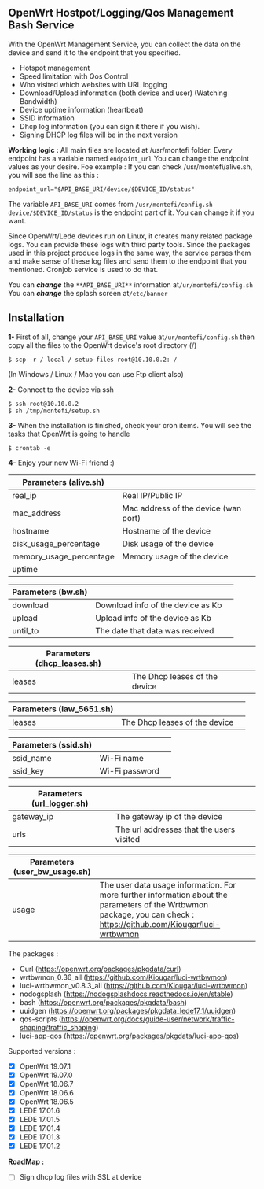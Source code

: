 ## OpenWrt Hostpot/Logging/Qos Management Bash Service

With the OpenWrt Management Service, you can collect the data on the device and send it to the endpoint that you specified.

- Hotspot management
- Speed limitation with Qos Control
- Who visited which websites with URL logging
- Download/Upload information (both device and user) (Watching Bandwidth)
- Device uptime information (heartbeat)
- SSID information
- Dhcp log information (you can sign it there if you wish).
- Signing DHCP log files will be in the next version

**Working logic :**
All main files are located at /usr/montefi folder.
Every endpoint has a variable named `endpoint_url`
You can change the endpoint values as your desire. Foe example : 
If you can check /usr/montefi/alive.sh, you will see the line as this : 

    endpoint_url="$API_BASE_URI/device/$DEVICE_ID/status"
  
The variable `API_BASE_URI` comes from `/usr/montefi/config.sh`
`device/$DEVICE_ID/status` is the endpoint part of it. You can change it if you want.

Since OpenWrt/Lede devices run on Linux, it creates many related package logs. You can provide these logs with third party tools.
Since the packages used in this project produce logs in the same way, the service parses them and make sense of these log files and send them to the endpoint that you mentioned. Cronjob service is used to do that.

You can ***change*** the `**API_BASE_URI**` information at`/ur/montefi/config.sh`
You can ***change*** the splash screen at`/etc/banner`

## Installation

**1-** First of all, change your `API_BASE_URI` value at`/ur/montefi/config.sh` then copy all the files to the OpenWrt device's root directory (/)

`$ scp -r / local / setup-files root@10.10.0.2: /`

(In Windows / Linux / Mac you can use Ftp client also)

**2-** Connect to the device via ssh

    $ ssh root@10.10.0.2
    $ sh /tmp/montefi/setup.sh

**3-** When the installation is finished, check your cron items. You will see the tasks that OpenWrt is going to handle

    $ crontab -e

**4-** Enjoy your new Wi-Fi friend :)


|Parameters (alive.sh)|   |    |
|---|---|---|
| real_ip   | Real IP/Public IP   |   |
| mac_address  |  Mac address of the device (wan port) |   |
| hostname  | Hostname of the device  |   |
| disk_usage_percentage  | Disk usage of the device  |   |
| memory_usage_percentage | Memory usage of the device  |   |
| uptime  |   |   |


|Parameters (bw.sh)|   |    |
|---|---|---|
| download   | Download info of the device as Kb   |   |
| upload  |  Upload info of the device as Kb |   |
| until_to  | The date that data was received  |   |

|Parameters (dhcp_leases.sh)|   |    |
|---|---|---|
| leases   | The Dhcp leases of the device   |   |

|Parameters (law_5651.sh)|   |    |
|---|---|---|
| leases   | The Dhcp leases of the device   |   |

|Parameters (ssid.sh)|   |    |
|---|---|---|
| ssid_name   | Wi-Fi name   |   |
| ssid_key  |  Wi-Fi password |   |

|Parameters (url_logger.sh)|   |    |
|---|---|---|
| gateway_ip   | The gateway ip of the device   |   |
| urls  |  The url addresses that the users visited |   |

|Parameters (user_bw_usage.sh)|   |    |
|---|---|---|
| usage   | The user data usage information. For more further information about the parameters of the Wrtbwmon package, you can check : https://github.com/Kiougar/luci-wrtbwmon |   |


The packages : 
- Curl (https://openwrt.org/packages/pkgdata/curl)
- wrtbwmon_0.36_all (https://github.com/Kiougar/luci-wrtbwmon)
- luci-wrtbwmon_v0.8.3_all (https://github.com/Kiougar/luci-wrtbwmon)
- nodogsplash (https://nodogsplashdocs.readthedocs.io/en/stable)
- bash (https://openwrt.org/packages/pkgdata/bash)
- uuidgen (https://openwrt.org/packages/pkgdata_lede17_1/uuidgen)
- qos-scripts (https://openwrt.org/docs/guide-user/network/traffic-shaping/traffic_shaping)
- luci-app-qos (https://openwrt.org/packages/pkgdata/luci-app-qos)

Supported versions :
 - [x] OpenWrt 19.07.1
 - [x] OpenWrt 19.07.0
 - [x] OpenWrt 18.06.7
 - [x] OpenWrt 18.06.6
 - [x] OpenWrt 18.06.5
 - [x] LEDE 17.01.6
 - [x] LEDE 17.01.5
 - [x] LEDE 17.01.4
 - [x] LEDE 17.01.3
 - [x] LEDE 17.01.2

**RoadMap :** 
 - [ ] Sign dhcp log files with SSL at device
